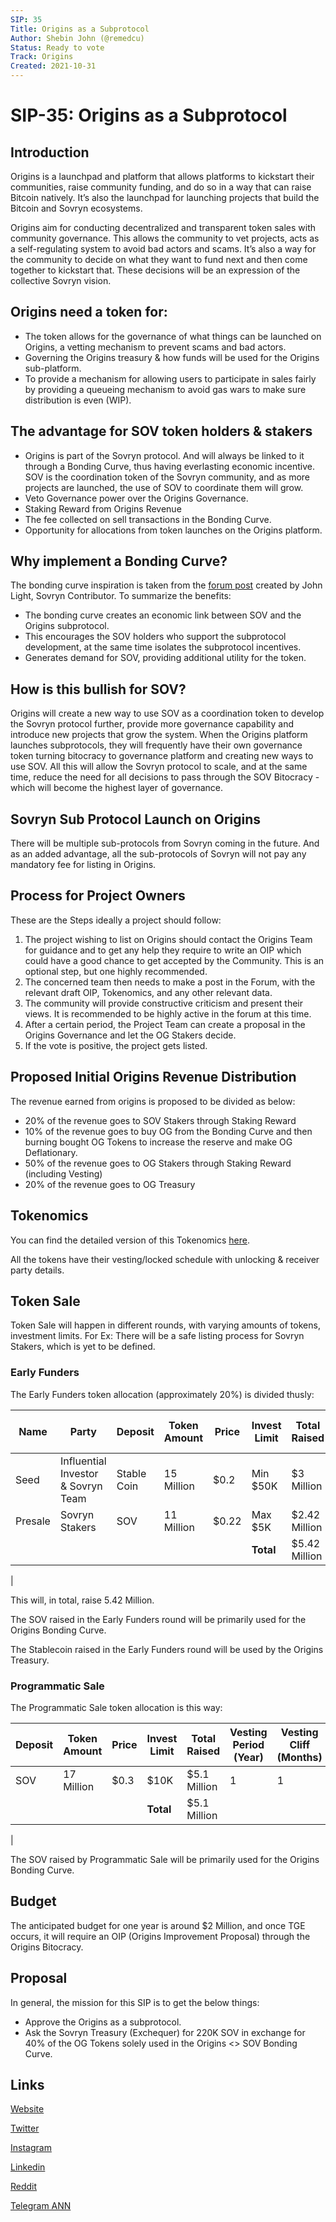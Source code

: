 ```yaml
---
SIP: 35
Title: Origins as a Subprotocol
Author: Shebin John (@remedcu)
Status: Ready to vote
Track: Origins
Created: 2021-10-31
---
```


# SIP-35: Origins as a Subprotocol

## Introduction

Origins is a launchpad and platform that allows platforms to kickstart their communities, raise community funding, and do so in a way that can raise Bitcoin natively. It’s also the launchpad for launching projects that build the Bitcoin and Sovryn ecosystems.

Origins aim for conducting decentralized and transparent token sales with community governance. This allows the community to vet projects, acts as a self-regulating system to avoid bad actors and scams. It’s also a way for the community to decide on what they want to fund next and then come together to kickstart that. These decisions will be an expression of the collective Sovryn vision.

## Origins need a token for:

- The token allows for the governance of what things can be launched on Origins, a vetting mechanism to prevent scams and bad actors.
- Governing the Origins treasury & how funds will be used for the Origins sub-platform.
- To provide a mechanism for allowing users to participate in sales fairly by providing a queueing mechanism to avoid gas wars to make sure distribution is even (WIP).

## The advantage for SOV token holders &amp; stakers

- Origins is part of the Sovryn protocol. And will always be linked to it through a Bonding Curve, thus having everlasting economic incentive. SOV is the coordination token of the Sovryn community, and as more projects are launched, the use of SOV to coordinate them will grow. 
- Veto Governance power over the Origins Governance.
- Staking Reward from Origins Revenue
- The fee collected on sell transactions in the Bonding Curve. 
- Opportunity for allocations from token launches on the Origins platform.

## Why implement a Bonding Curve?

The bonding curve inspiration is taken from the [forum post](https://forum.sovryn.app/t/new-utility-for-sov-minting-subprotocol-tokens/1611) created by John Light, Sovryn Contributor. To summarize the benefits:

- The bonding curve creates an economic link between SOV and the Origins subprotocol.
- This encourages the SOV holders who support the subprotocol development, at the same time isolates the subprotocol incentives.
- Generates demand for SOV, providing additional utility for the token.

## How is this bullish for SOV?

Origins will create a new way to use SOV as a coordination token to develop the Sovryn protocol further, provide more governance capability and introduce new projects that grow the system. When the Origins platform launches subprotocols, they will frequently have their own governance token turning bitocracy to governance platform and creating new ways to use SOV. All this will allow the Sovryn protocol to scale, and at the same time, reduce the need for all decisions to pass through the SOV Bitocracy - which will become the highest layer of governance.

## Sovryn Sub Protocol Launch on Origins

There will be multiple sub-protocols from Sovryn coming in the future. And as an added advantage, all the sub-protocols of Sovryn will not pay any mandatory fee for listing in Origins.

## Process for Project Owners

These are the Steps ideally a project should follow:

1. The project wishing to list on Origins should contact the Origins Team for guidance and to get any help they require to write an OIP which could have a good chance to get accepted by the Community. This is an optional step, but one highly recommended.
2. The concerned team then needs to make a post in the Forum, with the relevant draft OIP, Tokenomics, and any other relevant data.
3. The community will provide constructive criticism and present their views. It is recommended to be highly active in the forum at this time.
4. After a certain period, the Project Team can create a proposal in the Origins Governance and let the OG Stakers decide.
5. If the vote is positive, the project gets listed.

## Proposed Initial Origins Revenue Distribution

The revenue earned from origins is proposed to be divided as below:

- 20% of the revenue goes to SOV Stakers through Staking Reward
- 10% of the revenue goes to buy OG from the Bonding Curve and then burning bought OG Tokens to increase the reserve and make OG Deflationary.
- 50% of the revenue goes to OG Stakers through Staking Reward (including Vesting)
- 20% of the revenue goes to OG Treasury

## Tokenomics

You can find the detailed version of this Tokenomics [here](https://docs.google.com/spreadsheets/d/1N3XcUFnAWSCPzUIeImZREAifrn30Vo2xN3XHu70ToxY/).

All the tokens have their vesting/locked schedule with unlocking & receiver party details.

## Token Sale

Token Sale will happen in different rounds, with varying amounts of tokens, investment limits. For Ex: There will be a safe listing process for Sovryn Stakers, which is yet to be defined.

### Early Funders

The Early Funders token allocation (approximately 20%) is divided thusly:

| Name | Party | Deposit | Token Amount | Price | Invest Limit | Total Raised | Vesting Period (Years) | Vesting Cliff (Months) |
| --- | --- | --- | --- | --- | --- | --- | --- | --- |
| Seed | Influential Investor &amp; Sovryn Team | Stable Coin | 15 Million | $0.2 | Min $50K | $3 Million | 2 | 4 |
| Presale | Sovryn Stakers | SOV | 11 Million | $0.22 | Max $5K | $2.42 Million | 1.5 | 2 |
|||||| **Total** | $5.42 Million |
|

This will, in total, raise 5.42 Million.

The SOV raised in the Early Funders round will be primarily used for the  Origins Bonding Curve.

The Stablecoin raised in the Early Funders round will be used by the  Origins Treasury.

### Programmatic Sale

The Programmatic Sale token allocation is this way:

| Deposit | Token Amount | Price | Invest Limit | Total Raised | Vesting Period (Year) | Vesting Cliff (Months) |
| --- | --- | --- | --- | --- | --- | --- |
| SOV | 17 Million | $0.3 | $10K | $5.1 Million | 1 | 1 |
|||| **Total** | $5.1 Million |
|

The SOV raised by Programmatic Sale will be primarily used for the  Origins Bonding Curve.

## Budget

The anticipated budget for one year is around $2 Million, and once TGE occurs, it will require an OIP (Origins Improvement Proposal) through the Origins Bitocracy.

## Proposal

In general, the mission for this SIP is to get the below things:

- Approve the Origins as a subprotocol.
- Ask the Sovryn Treasury (Exchequer) for 220K SOV in exchange for 40% of the OG Tokens solely used in the Origins <> SOV Bonding Curve.

## Links

[Website](https://origins.xyz/)

[Twitter](https://twitter.com/OriginsXYZ)

[Instagram](https://www.instagram.com/originsxyz/)

[Linkedin](https://www.linkedin.com/company/originsxyz/)

[Reddit](https://www.reddit.com/r/OriginsXYZ/)

[Telegram ANN](https://t.me/OriginsANN)
